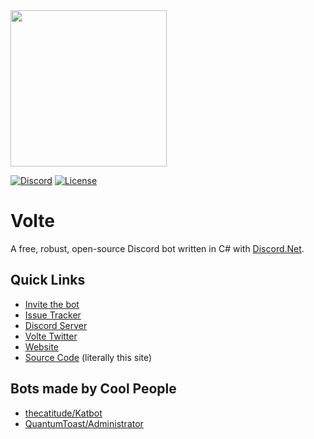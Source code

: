 <img src="https://assets.greemdev.net/Volte.png" width="250" height="250" />

[![Discord](https://img.shields.io/discord/405806471578648588.svg?color=7000FB&label=discord&style=for-the-badge)](https://greemdev.net/Discord)
[![License](https://img.shields.io/github/license/GreemDev/Volte.svg?color=7000FB&style=for-the-badge)](https://github.com/GreemDev/Volte/blob/rewrite/LICENSE)

# Volte

A free, robust, open-source Discord bot written in C# with [Discord.Net](https://github.com/discord-net/Discord.Net).

## Quick Links 
 
 - [Invite the bot](https://greemdev.net/Invite)
 - [Issue Tracker](https://github.com/GreemDev/Volte/issues)
 - [Discord Server](https://greemdev.net/Discord)
 - [Volte Twitter](https://twitter.com/VolteBot)
 - [Website](https://greemdev.net/Volte)
 - [Source Code](https://github.com/GreemDev/Volte) (literally this site)

## Bots made by Cool People

 * [thecatitude/Katbot](https://github.com/thecatitude/Katbot)
 * [QuantumToast/Administrator](https://gitlab.com/QuantumToast/Administrator)
 